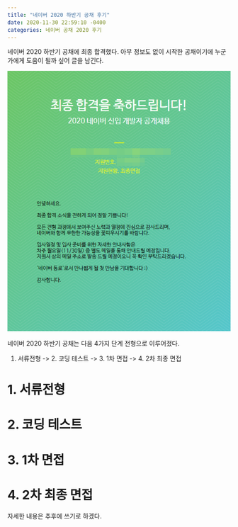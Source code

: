 ```yaml
---
title: "네이버 2020 하반기 공채 후기"
date: 2020-11-30 22:59:10 -0400
categories: 네이버 공채 2020 후기
---
```

네이버 2020 하반기 공채에 최종 합격했다.
아무 정보도 없이 시작한 공채이기에 누군가에게 도움이 될까 싶어 글을 남긴다.

![naver_acceptance](https://github.com/trouvaillle/trouvaillle.github.io/blob/master/_contents/2020-11-30-naver-acceptance/1.png?raw=true)

네이버 2020 하반기 공채는 다음 4가지 단계 전형으로 이루어졌다.
1. 서류전형 -> 2. 코딩 테스트 -> 3. 1차 면접 -> 4. 2차 최종 면접

# 1. 서류전형

# 2. 코딩 테스트
# 3. 1차 면접
# 4. 2차 최종 면접

자세한 내용은 추후에 쓰기로 하겠다.
